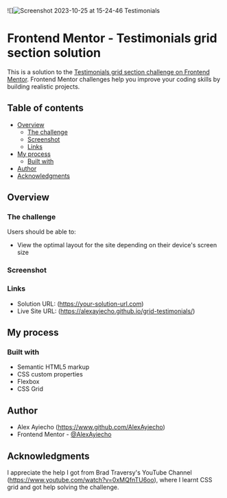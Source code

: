 ![]![Screenshot 2023-10-25 at 15-24-46 Testimonials](https://github.com/AlexAyiecho/grid-testimonials/assets/140613985/a1e30d13-e281-4d5d-a0e3-faab21a666af)

# Frontend Mentor - Testimonials grid section solution

This is a solution to the [Testimonials grid section challenge on Frontend Mentor](https://www.frontendmentor.io/challenges/testimonials-grid-section-Nnw6J7Un7). Frontend Mentor challenges help you improve your coding skills by building realistic projects.

## Table of contents

- [Overview](#overview)
  - [The challenge](#the-challenge)
  - [Screenshot](#screenshot)
  - [Links](#links)
- [My process](#my-process)
  - [Built with](#built-with)
- [Author](#author)
- [Acknowledgments](#acknowledgments)

## Overview

### The challenge

Users should be able to:

- View the optimal layout for the site depending on their device's screen size

### Screenshot




### Links

- Solution URL: (https://your-solution-url.com)
- Live Site URL: (https://alexayiecho.github.io/grid-testimonials/)

## My process

### Built with

- Semantic HTML5 markup
- CSS custom properties
- Flexbox
- CSS Grid

## Author

- Alex Ayiecho (https://www.github.com/AlexAyiecho)
- Frontend Mentor - [@AlexAyiecho](https://www.frontendmentor.io/profile/AlexAyiecho)

## Acknowledgments

I appreciate the help I got from Brad Traversy's YouTube Channel (https://www.youtube.com/watch?v=0xMQfnTU6oo), where I learnt CSS grid and got help solving the challenge.
